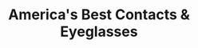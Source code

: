 ---
title: "America's Best Contacts & Eyeglasses"
url: /west-jordan/americas-best-contacts-and-eyeglasses/
shop: optician
---